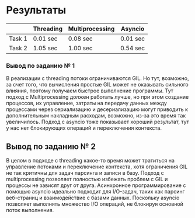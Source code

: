 # Результаты

|        | Threading | Multiprocessing | Asyncio  |
|--------|-----------|-----------------|----------|
| Task 1 | 0.01 sec  | 0.08 sec        | 0.01 sec |
| Task 2 | 1.05 sec  | 1.00 sec        | 0.54 sec |

### Вывод по заданию № 1
В реализации с threading потоки ограничиваются GIL. Но тут, возможно, за счет того, что вычисления простые GIL может не оказывать сильного влияния, поэтому получаем быстрое выполнение программы. Тут подход с Multiprocessing должен работать лучше, но при этом создание процессов, их управление, затраты на передачу данных между процессами через сериализацию и десериализацию могут приводить к дополнительным накладным расходам, возможно, из-за это время так увеличилось. Подход с asyncio тоже показывает хороший результат, тут у нас нет блокирующих операций и переключения контекста. 

## Вывод по заданию № 2
В целом в подходе с threading какое-то время может тратиться на управление потоками и переключение контекста, хотя ограничения GIL не так критичны для задач парсинга и записи в базу. Подход с multiprocessing позволяет полностью избежать проблем с GIL и процессы не зависят друг от друга. Асинхронное программирование с помощью asyncio идеально подходит для I/O-задач, таких как парсинг веб-страниц и взаимодействие с базами данных. Поскольку asyncio позволяет выполнять множество I/O операций, не блокируя основной поток выполнения.